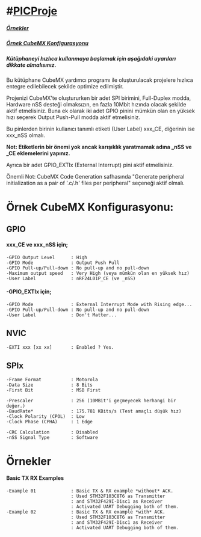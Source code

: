 # #[PICProje](https://picproje.org/)

##### [Örnekler](#Örnekler)
##### [Örnek CubeMX Konfigurasyonu](#Örnek-cubemx-konfigurasyonu)

##### Kütüphaneyi hızlıca kullanmaya başlamak için aşağıdaki uyarıları dikkate almalısınız.

Bu kütüphane CubeMX yardımcı programı ile oluşturulacak projelere 
hızlıca entegre edilebilecek şekilde optimize edilmiştir. 

Projenizi CubeMX'te oluştururken bir adet SPI birimini, Full-Duplex modda, 
Hardware nSS desteği olmaksızın, en fazla 10Mbit hızında olacak şekilde aktif etmelisiniz. Buna ek olarak iki adet GPIO pinini mümkün olan en yüksek hızı seçerek Output Push-Pull modda aktif etmelisiniz. 

Bu pinlerden birinin kullanıcı tanımlı etiketi (User Label) xxx_CE, diğerinin ise xxx_nSS olmalı. 

**Not: Etiketlerin bir önemi yok ancak karışıklık yaratmamak adına _nSS ve _CE eklemelerini yapınız.**

Ayrıca bir adet GPIO_EXTIx (External Interrupt) pini aktif etmelisiniz. 

Önemli Not: CubeMX Code Generation safhasında "Generate peripheral initialization as a pair of '.c/.h' files per peripheral" seçeneği aktif olmalı.

# Örnek CubeMX Konfigurasyonu:
## GPIO
#### xxx_CE ve xxx_nSS için;
	-GPIO Output Level	    : High
	-GPIO Mode		        : Output Push Pull
	-GPIO Pull-up/Pull-down	: No pull-up and no pull-down
	-Maximum output speed	: Very High (veya mümkün olan en yüksek hız)
	-User Label		        : nRF24L01P_CE (ve _nSS)

#### -GPIO_EXTIx için;
	-GPIO Mode		        : External Interrupt Mode with Rising edge...
	-GPIO Pull-up/Pull-down	: No pull-up and no pull-down
	-User Label		        : Don't Matter...

## NVIC
	-EXTI xxx [xx xx]	    : Enabled ? Yes.

## SPIx
	-Frame Format	        : Motorola
	-Data Size		        : 8 Bits
	-First Bit		        : MSB First
	
	-Prescaler		        : 256 (10MBit'i geçmeyecek herhangi bir değer.)
	-BaudRate*		        : 175.781 KBits/s (Test amaçlı düşük hız)
	-Clock Polarity (CPOL)	: Low
	-Clock Phase (CPHA)	    : 1 Edge
	
	-CRC Calculation	    : Disabled
	-nSS Signal Type 	    : Software

# Örnekler
#### Basic TX RX Examples
	-Example 01		        : Basic TX & RX example *without* ACK.
				            : Used STM32F103C8T6 as Transmitter
				            : and STM32F429I-Disc1 as Receiver
				            : Activated UART Debugging both of them.
	-Example 02	        	: Basic TX & RX example *with* ACK.
				            : Used STM32F103C8T6 as Transmitter
                            : and STM32F429I-Disc1 as Receiver
                            : Activated UART Debugging both of them.
